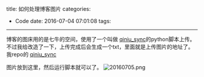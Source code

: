 title: 如何处理博客图片
categories:
  - Code
date: 2016-07-04 07:01:08
tags:
---

博客的图床用的是七牛的空间，使用了一个叫做 [qiniu_sync](https://github.com/heqingpan/qiniu_sync)的python脚本上传。
不过我给改造了一下，上传完成后会生成一个txt，里面就是上传图片的地址了。
我repo的 [qiniu_sync](https://github.com/DoubleShift/qiniu_sync)
<!--more-->

图片放到这里，然后运行脚本就可以了。
![20160705.png](http://7xnueu.com1.z0.glb.clouddn.com/2016/07/20160705.png)